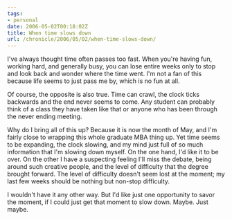 ```yaml
---
tags:
- personal
date: 2006-05-02T00:18:02Z
title: When time slows down
url: /chronicle/2006/05/02/when-time-slows-down/
---
```


I've always thought time often passes too fast.  When you're having fun, working hard, and generally busy, you can lose entire weeks only to stop and look back and wonder where the time went.  I'm not a fan of this because life seems to just pass me by, which is no fun at all.

Of course, the opposite is also true.  Time can crawl, the clock ticks backwards and the end never seems to come. Any student can probably think of a class they have taken like that or anyone who has been through the never ending meeting.

Why do I bring all of this up?  Because it is now the month of May, and I'm fairly close to wrapping this whole graduate MBA thing up.  Yet time seems to be expanding, the clock slowing, and my mind just full of so much information that I'm slowing down myself.  On the one hand, I'd like it to be over.  On the other I have a suspecting feeling I'll miss the debate, being around such creative people, and the level of difficulty that the degree brought forward.  The level of difficulty doesn't seem lost at the moment; my last few weeks should be nothing but non-stop difficulty.

I wouldn't have it any other way.  But I'd like just one opportunity to savor the moment, if I could just get that moment to slow down.  Maybe.  Just maybe.
